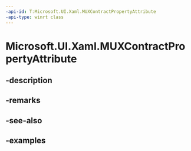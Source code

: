 ```yaml
---
-api-id: T:Microsoft.UI.Xaml.MUXContractPropertyAttribute
-api-type: winrt class
---
```


# Microsoft.UI.Xaml.MUXContractPropertyAttribute

<!--
public sealed class MUXContractPropertyAttribute : Attribute
-->

## -description

## -remarks

## -see-also

## -examples

